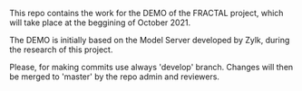 This repo contains the work for the DEMO of the FRACTAL project, which will take place at the beggining of October 2021.

The DEMO is initially based on the Model Server developed by Zylk, during the research of this project.

Please, for making commits use always 'develop' branch. Changes will then be merged to 'master' by the repo admin and reviewers.
